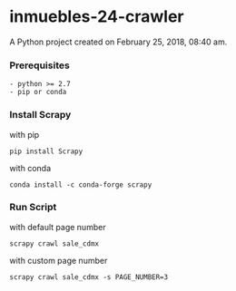 # inmuebles-24-crawler
A Python project created on February 25, 2018, 08:40 am.

### Prerequisites
```
- python >= 2.7
- pip or conda

```

### Install Scrapy
with pip
```
pip install Scrapy
```
with conda
``` 
conda install -c conda-forge scrapy
```

### Run Script
with default page number
```
scrapy crawl sale_cdmx
```

with custom page number
```
scrapy crawl sale_cdmx -s PAGE_NUMBER=3
```